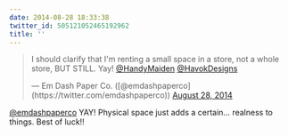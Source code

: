 ```yaml
---
date: 2014-08-28 18:33:38
twitter_id: 505121052465192962
title: ''
---
```


<blockquote class="twitter-tweet"><p lang="en" dir="ltr">I should clarify that I&#39;m renting a small space in a store, not a whole store, BUT STILL. Yay! <a href="https://twitter.com/HandyMaiden?ref_src=twsrc%5Etfw">@HandyMaiden</a> <a href="https://twitter.com/HavokDesigns?ref_src=twsrc%5Etfw">@HavokDesigns</a></p>&mdash; Em Dash Paper Co. ([@emdashpaperco](https://twitter.com/emdashpaperco)) <a href="https://twitter.com/emdashpaperco/status/505118452999520258?ref_src=twsrc%5Etfw">August 28, 2014</a></blockquote>
<script async src="https://platform.twitter.com/widgets.js" charset="utf-8"></script>

[@emdashpaperco](https://twitter.com/emdashpaperco) YAY! Physical space just adds a certain… realness to things. Best of luck!!
